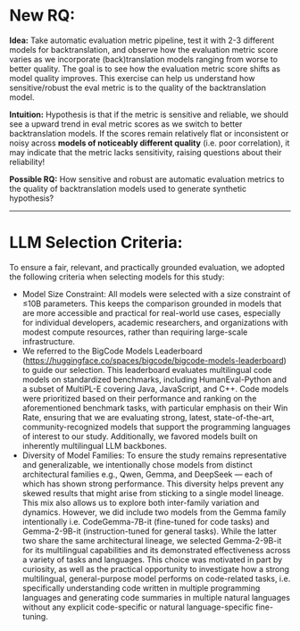 # New RQ: 


**Idea:** Take automatic evaluation metric pipeline, test it with 2-3 different models for backtranslation, and observe how the evaluation metric score varies as we incorporate (back)translation models ranging from worse to better quality. The goal is to see how the evaluation metric score shifts as model quality improves. This exercise can help us understand how sensitive/robust the eval metric is to the quality of the backtranslation model.

**Intuition:** Hypothesis is that if the metric is sensitive and reliable, we should see a upward trend in eval metric scores as we switch to better backtranslation models. If the scores remain relatively flat or inconsistent or noisy across **models of noticeably different quality** (i.e. poor correlation), it may indicate that the metric lacks sensitivity, raising questions about their reliability!

**Possible RQ:** How sensitive and robust are automatic evaluation metrics to the quality of backtranslation models used to generate synthetic hypothesis?



----

# LLM Selection Criteria:

To ensure a fair, relevant, and practically grounded evaluation, we adopted the following criteria when selecting models for this study:
- Model Size Constraint: All models were selected with a size constraint of ≤10B parameters. This keeps the comparison grounded in models that are more accessible and practical for real-world use cases, especially for individual developers, academic researchers, and organizations with modest compute resources, rather than requiring large-scale infrastructure.
- We referred to the BigCode Models Leaderboard (https://huggingface.co/spaces/bigcode/bigcode-models-leaderboard) to guide our selection. This leaderboard evaluates multilingual code models on standardized benchmarks, including HumanEval-Python and a subset of MultiPL-E covering Java, JavaScript, and C++. Code models were prioritized based on their performance and ranking on the aforementioned benchmark tasks, with particular emphasis on their Win Rate, ensuring that we are evaluating strong, latest, state-of-the-art, community-recognized models that support the programming languages of interest to our study. Additionally, we favored models built on inherently multilingual LLM backbones.
- Diversity of Model Families: To ensure the study remains representative and generalizable, we intentionally chose models from distinct architectural families e.g., Qwen, Gemma, and DeepSeek — each of which has shown strong performance. This diversity helps prevent any skewed results that might arise from sticking to a single model lineage. This mix also allows us to explore both inter-family variation and dynamics. However, we did include two models from the Gemma family intentionally i.e. CodeGemma-7B-it (fine-tuned for code tasks) and Gemma-2-9B-it (instruction-tuned for general tasks). While the latter two share the same architectural lineage, we selected Gemma-2-9B-it for its multilingual capabilities and its demonstrated effectiveness across a variety of tasks and languages. This choice was motivated in part by curiosity, as well as the practical opportunity to investigate how a strong multilingual, general-purpose model performs on code-related tasks, i.e. specifically understanding code written in multiple programming languages and generating code summaries in multiple natural languages without any explicit code-specific or natural language-specific fine-tuning.




